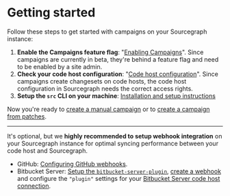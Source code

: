 # Getting started

Follow these steps to get started with campaigns on your Sourcegraph instance:

1. **Enable the Campaigns feature flag**: "[Enabling Campaigns](./configuration.md)". Since campaigns are currently in beta, they're behind a feature flag and need to be enabled by a site admin.
1. **Check your code host configuration**: "[Code host configuration](./configuration.md)". Since campaigns create changesets on code hosts, the code host configuration in Sourcegraph needs the correct access rights.
1. **Setup the `src` CLI on your machine**: [Installation and setup instructions](https://github.com/sourcegraph/src-cli/#installation)

Now you're ready to [create a manual campaign](./creating_manual_campaign.md) or to [create a campaign from patches](./creating_campaign_from_patches.md).

---

It's optional, but we **highly recommended to setup webhook integration** on your Sourcegraph instance for optimal syncing performance between your code host and Sourcegraph.

* GitHub: [Configuring GitHub webhooks](https://docs.sourcegraph.com/admin/external_service/github#webhooks).
* Bitbucket Server: [Setup the `bitbucket-server-plugin`](https://github.com/sourcegraph/bitbucket-server-plugin), [create a webhook](https://github.com/sourcegraph/bitbucket-server-plugin/blob/master/src/main/java/com/sourcegraph/webhook/README.md#create) and configure the `"plugin"` settings for your [Bitbucket Server code host connection](https://docs.sourcegraph.com/admin/external_service/bitbucket_server#configuration).
